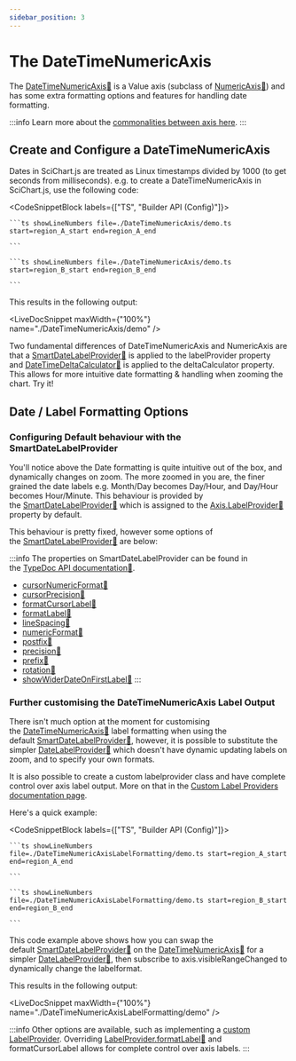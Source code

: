 ```yaml
---
sidebar_position: 3
---
```


# The DateTimeNumericAxis

The [DateTimeNumericAxis:blue_book:](https://www.scichart.com/documentation/js/current/typedoc/classes/datetimenumericaxis.html) is a Value axis (subclass of [NumericAxis:blue_book:](https://www.scichart.com/documentation/js/current/typedoc/classes/numericaxis.html)) and has some extra formatting options and features for handling date formatting.

:::info
Learn more about the [commonalities between axis here](/2d-charts/axis-api/axis-types/common-axis-base-type).
:::

Create and Configure a DateTimeNumericAxis
------------------------------------------

Dates in SciChart.js are treated as Linux timestamps divided by 1000 (to get seconds from milliseconds). e.g. to create a DateTimeNumericAxis in SciChart.js, use the following code:

<CodeSnippetBlock labels={["TS", "Builder API (Config)"]}>

    ```ts showLineNumbers file=./DateTimeNumericAxis/demo.ts start=region_A_start end=region_A_end
 
    ```

    ```ts showLineNumbers file=./DateTimeNumericAxis/demo.ts start=region_B_start end=region_B_end
 
    ```
 
</CodeSnippetBlock>

This results in the following output:

<LiveDocSnippet maxWidth={"100%"} name="./DateTimeNumericAxis/demo" />

Two fundamental differences of DateTimeNumericAxis and NumericAxis are that a [SmartDateLabelProvider:blue_book:](https://www.scichart.com/documentation/js/current/typedoc/classes/smartdatelabelprovider.html) is applied to the labelProvider property and [DateTimeDeltaCalculator:blue_book:](https://www.scichart.com/documentation/js/current/typedoc/classes/datetimedeltacalculator.html) is applied to the deltaCalculator property. This allows for more intuitive date formatting & handling when zooming the chart. Try it!

Date / Label Formatting Options
-------------------------------

### Configuring Default behaviour with the SmartDateLabelProvider

You'll notice above the Date formatting is quite intuitive out of the box, and dynamically changes on zoom. The more zoomed in you are, the finer grained the date labels e.g. Month/Day becomes Day/Hour, and Day/Hour becomes Hour/Minute. This behaviour is provided by the [SmartDateLabelProvider:blue_book:](https://www.scichart.com/documentation/js/current/typedoc/classes/smartdatelabelprovider.html) which is assigned to the [Axis.LabelProvider:blue_book:](https://www.scichart.com/documentation/js/current/typedoc/classes/axisbase2d.html#labelprovider) property by default.

This behaviour is pretty fixed, however some options of the [SmartDateLabelProvider:blue_book:](https://www.scichart.com/documentation/js/current/typedoc/classes/smartdatelabelprovider.html) are below:

:::info
The properties on SmartDateLabelProvider can be found in the [TypeDoc API documentation:blue_book:](https://www.scichart.com/documentation/js/current/typedoc/classes/smartdatelabelprovider.html).

*   [cursorNumericFormat:blue_book:](https://www.scichart.com/documentation/js/current/typedoc/classes/smartdatelabelprovider.html#cursornumericformat)
*   [cursorPrecision:blue_book:](https://www.scichart.com/documentation/js/current/typedoc/classes/smartdatelabelprovider.html#cursorprecision)
*   [formatCursorLabel:blue_book:](https://www.scichart.com/documentation/js/current/typedoc/classes/smartdatelabelprovider.html#formatcursorlabel)
*   [formatLabel:blue_book:](https://www.scichart.com/documentation/js/current/typedoc/classes/smartdatelabelprovider.html#formatlabel)
*   [lineSpacing:blue_book:](https://www.scichart.com/documentation/js/current/typedoc/classes/smartdatelabelprovider.html#linespacing)
*   [numericFormat:blue_book:](https://www.scichart.com/documentation/js/current/typedoc/classes/smartdatelabelprovider.html#numericformat)
*   [postfix:blue_book:](https://www.scichart.com/documentation/js/current/typedoc/classes/smartdatelabelprovider.html#postfix)
*   [precision:blue_book:](https://www.scichart.com/documentation/js/current/typedoc/classes/smartdatelabelprovider.html#precision)
*   [prefix:blue_book:](https://www.scichart.com/documentation/js/current/typedoc/classes/smartdatelabelprovider.html#prefix)
*   [rotation:blue_book:](https://www.scichart.com/documentation/js/current/typedoc/classes/smartdatelabelprovider.html#rotation)
*   [showWiderDateOnFirstLabel:blue_book:](https://www.scichart.com/documentation/js/current/typedoc/classes/smartdatelabelprovider.html#showwiderdateonfirstlabel)
:::

### Further customising the DateTimeNumericAxis Label Output

There isn't much option at the moment for customising the [DateTimeNumericAxis:blue_book:](https://www.scichart.com/documentation/js/current/typedoc/classes/datetimenumericaxis.html) label formatting when using the default [SmartDateLabelProvider:blue_book:](https://www.scichart.com/documentation/js/current/typedoc/classes/smartdatelabelprovider.html), however, it is possible to substitute the simpler [DateLabelProvider:blue_book:](https://www.scichart.com/documentation/js/current/typedoc/classes/datelabelprovider.html) which doesn't have dynamic updating labels on zoom, and to specify your own formats.

It is also possible to create a custom labelprovider class and have complete control over axis label output. More on that in the [Custom Label Providers documentation page](/2d-charts/axis-api/axis-labels/custom-label-providers-dynamic-dates-on-zoom).

Here's a quick example:

<CodeSnippetBlock labels={["TS", "Builder API (Config)"]}>

    ```ts showLineNumbers file=./DateTimeNumericAxisLabelFormatting/demo.ts start=region_A_start end=region_A_end
 
    ```

    ```ts showLineNumbers file=./DateTimeNumericAxisLabelFormatting/demo.ts start=region_B_start end=region_B_end
 
    ```
 
</CodeSnippetBlock>

This code example above shows how you can swap the default [SmartDateLabelProvider:blue_book:](https://www.scichart.com/documentation/js/current/typedoc/classes/smartdatelabelprovider.html) on the [DateTimeNumericAxis:blue_book:](https://www.scichart.com/documentation/js/current/typedoc/classes/datetimenumericaxis.html) for a simpler [DateLabelProvider:blue_book:](https://www.scichart.com/documentation/js/current/typedoc/classes/datelabelprovider.html), then subscribe to axis.visibleRangeChanged to dynamically change the labelformat.

This results in the following output:

<LiveDocSnippet maxWidth={"100%"} name="./DateTimeNumericAxisLabelFormatting/demo" />

:::info
Other options are available, such as implementing a [custom LabelProvider](/2d-charts/axis-api/axis-labels/custom-label-providers-dynamic-dates-on-zoom). Overriding [LabelProvider.formatLabel:blue_book:](https://www.scichart.com/documentation/js/current/typedoc/classes/labelprovider.html#formatlabel) and formatCursorLabel allows for complete control over axis labels.
:::